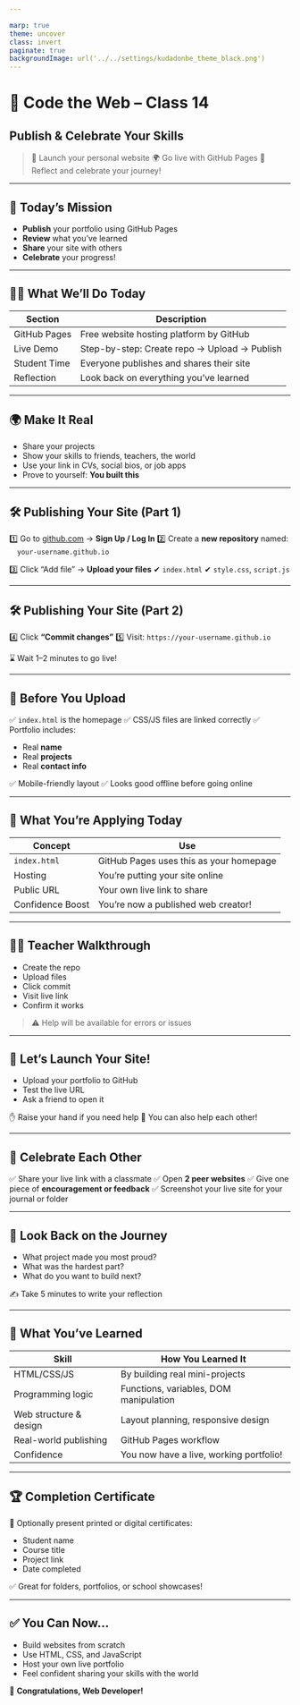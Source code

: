 ```yaml
---

marp: true
theme: uncover
class: invert
paginate: true
backgroundImage: url('../../settings/kudadonbe_theme_black.png')
---
```


# 🏁 Code the Web – Class 14

## Publish & Celebrate Your Skills

> 🎯 Launch your personal website
> 🌍 Go live with GitHub Pages
> 🎉 Reflect and celebrate your journey!

---

## 🎯 Today’s Mission

* **Publish** your portfolio using GitHub Pages
* **Review** what you’ve learned
* **Share** your site with others
* **Celebrate** your progress!

---

## 🧑‍🏫 What We’ll Do Today

| Section      | Description                                  |
| ------------ | -------------------------------------------- |
| GitHub Pages | Free website hosting platform by GitHub      |
| Live Demo    | Step-by-step: Create repo → Upload → Publish |
| Student Time | Everyone publishes and shares their site     |
| Reflection   | Look back on everything you’ve learned       |

---

## 🌍 Make It Real

* Share your projects
* Show your skills to friends, teachers, the world
* Use your link in CVs, social bios, or job apps
* Prove to yourself: **You built this**

---

## 🛠️ Publishing Your Site (Part 1)

1️⃣ Go to [github.com](https://github.com) → **Sign Up / Log In**
2️⃣ Create a **new repository** named:
 `your-username.github.io`

3️⃣ Click “Add file” → **Upload your files**
✔ `index.html`
✔ `style.css`, `script.js`

---

## 🛠️ Publishing Your Site (Part 2)

4️⃣ Click **“Commit changes”**
5️⃣ Visit: `https://your-username.github.io`

⌛ Wait 1–2 minutes to go live!

---

## 📁 Before You Upload

✅ `index.html` is the homepage
✅ CSS/JS files are linked correctly
✅ Portfolio includes:

* Real **name**
* Real **projects**
* Real **contact info**

✅ Mobile-friendly layout
✅ Looks good offline before going online

---

## 📖 What You’re Applying Today

| Concept          | Use                                     |
| ---------------- | --------------------------------------- |
| `index.html`     | GitHub Pages uses this as your homepage |
| Hosting          | You’re putting your site online         |
| Public URL       | Your own live link to share             |
| Confidence Boost | You’re now a published web creator!     |

---

## 👨‍🏫 Teacher Walkthrough

* Create the repo
* Upload files
* Click commit
* Visit live link
* Confirm it works

> ⚠️ Help will be available for errors or issues

---

## 🚀 Let’s Launch Your Site!

* Upload your portfolio to GitHub
* Test the live URL
* Ask a friend to open it

✋ Raise your hand if you need help
💬 You can also help each other!

---

## 🎉 Celebrate Each Other

✅ Share your live link with a classmate
✅ Open **2 peer websites**
✅ Give one piece of **encouragement or feedback**
✅ Screenshot your live site for your journal or folder

---

## 📝 Look Back on the Journey

* What project made you most proud?
* What was the hardest part?
* What do you want to build next?

✍️ Take 5 minutes to write your reflection

---

## 🧠 What You’ve Learned

| Skill                  | How You Learned It                      |
| ---------------------- | --------------------------------------- |
| HTML/CSS/JS            | By building real mini-projects          |
| Programming logic      | Functions, variables, DOM manipulation  |
| Web structure & design | Layout planning, responsive design      |
| Real-world publishing  | GitHub Pages workflow                   |
| Confidence             | You now have a live, working portfolio! |

---

## 🏆 Completion Certificate

🎉 Optionally present printed or digital certificates:

* Student name
* Course title
* Project link
* Date completed

✅ Great for folders, portfolios, or school showcases!

---

## ✅ You Can Now\...

* Build websites from scratch
* Use HTML, CSS, and JavaScript
* Host your own live portfolio
* Feel confident sharing your skills with the world

🎊 **Congratulations, Web Developer!**